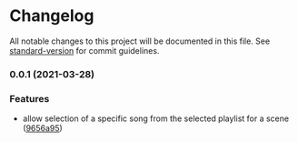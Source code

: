 # Changelog

All notable changes to this project will be documented in this file. See [standard-version](https://github.com/conventional-changelog/standard-version) for commit guidelines.

### 0.0.1 (2021-03-28)


### Features

* allow selection of a specific song from the selected playlist for a scene ([9656a95](https://github.com/j-mcneil/fvtt-module-specific-scene-songs/commit/9656a950e20bb30f71fddf0702405b2729b7ab12))
